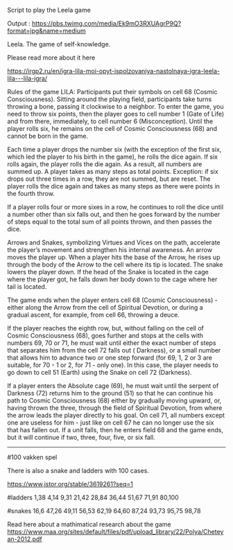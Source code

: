 Script to play the Leela game

Output : https://pbs.twimg.com/media/Ek9mO3RXUAgrP9Q?format=jpg&name=medium


Leela. The game of self-knowledge.

Please read more about it here

https://irgp2.ru/en/igra-lila-moi-opyt-ispolzovaniya-nastolnaya-igra-leela-lila---lila-igra/


Rules of the game LILA:
Participants put their symbols on cell 68 (Cosmic Consciousness).
Sitting around the playing field, participants take turns throwing a bone, 
passing it clockwise to a neighbor.
To enter the game, you need to throw six points, then the player goes to cell 
number 1 (Gate of Life) and from there, immediately, to cell number 6 (Misconception).
Until the player rolls six, he remains on the cell of Cosmic Consciousness (68) 
and cannot be born in the game.


Each time a player drops the number six (with the exception of the first six, 
                                         which led the player to his birth in the game),
 he rolls the dice again. If six rolls again, 
 the player rolls the die again. As a result, all numbers are summed up.
 A player takes as many steps as total points.
Exception: if six drops out three times in a row, they are not summed, 
but are reset. The player rolls the dice again and takes as many steps 
as there were points in the fourth throw. 


If a player rolls four or more 
sixes in a row, he continues to roll the dice until a number other than 
six falls out, and then he goes forward by the number of steps equal to the total
 sum of all points thrown, and then passes the dice.
 
Arrows and Snakes, symbolizing Virtues and Vices on the path, accelerate the
 player’s movement and strengthen his internal awareness.
An arrow moves the player up. When a player hits the base of the Arrow, he 
rises up through the body of the Arrow to the cell where its tip is located.
The snake lowers the player down. If the head of the Snake is located in the 
cage where the player got, he falls down her body down to the cage where her 
tail is located.


The game ends when the player enters cell 68 (Cosmic Consciousness) - 
either along the Arrow from the cell of Spiritual Devotion, or during a 
gradual ascent, for example, from cell 66, throwing a deuce.

If the player reaches the eighth row, but, without falling on
 the cell of Cosmic Consciousness (68), goes further and stops
 at the cells with numbers 69, 70 or 71, he must wait until 
 either the exact number of steps that separates him from the cell 
 72 falls out ( Darkness), or a small number that allows him to advance
 two or one step forward (for 69, 1, 2 or 3 are suitable, for 70 - 1 or 2,
                          for 71 - only one). 
 In this case, the player needs to go down to cell 51 (Earth) using the 
 Snake on cell 72 (Darkness).
 
 
If a player enters the Absolute cage (69), he must wait until 
the serpent of Darkness (72) returns him to the ground (51) 
so that he can continue his path to Cosmic Consciousness (68) 
either by gradually moving upward, or, having thrown the three, 
through the field of Spiritual Devotion, from where the arrow 
leads the player directly to his goal. On cell 71, all numbers
 except one are useless for him - just like on cell 67 he can no
 longer use the six that has fallen out. If a unit falls, then he
 enters field 68 and the game ends, but it will continue if two, 
 three, four, five, or six fall.

-------------------------------------------------

#100 vakken spel

There is also a snake and ladders with 100 cases.

https://www.jstor.org/stable/3619261?seq=1

#ladders
1,38
4,14
9,31
21,42
28,84
36,44
51,67
71,91
80,100

#snakes
16,6
47,26
49,11
56,53
62,19
64,60
87,24
93,73
95,75
98,78


Read here about a mathimatical research about the game
https://www.maa.org/sites/default/files/pdf/upload_library/22/Polya/Cheteyan-2012.pdf
